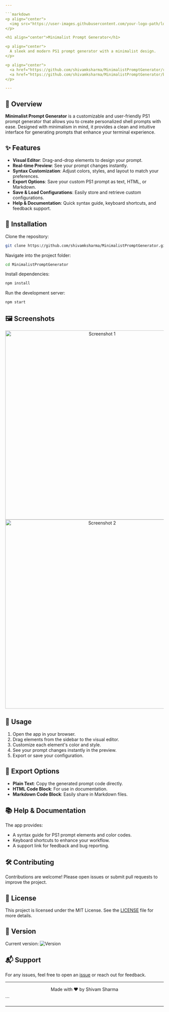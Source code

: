 ```yaml
---

```markdown
<p align="center">
  <img src="https://user-images.githubusercontent.com/your-logo-path/logo.png" alt="Minimalist Prompt Generator Logo" width="200"/>
</p>

<h1 align="center">Minimalist Prompt Generator</h1>

<p align="center">
  A sleek and modern PS1 prompt generator with a minimalist design.
</p>

<p align="center">
  <a href="https://github.com/shivamksharma/MinimalistPromptGenerator/releases"><img src="https://img.shields.io/github/v/release/shivamksharma/MinimalistPromptGenerator" alt="Version"></a>
  <a href="https://github.com/shivamksharma/MinimalistPromptGenerator/blob/main/LICENSE"><img src="https://img.shields.io/github/license/shivamksharma/MinimalistPromptGenerator" alt="License"></a>
</p>

---
```


## 🚀 Overview

**Minimalist Prompt Generator** is a customizable and user-friendly PS1 prompt generator that allows you to create personalized shell prompts with ease. Designed with minimalism in mind, it provides a clean and intuitive interface for generating prompts that enhance your terminal experience.

## ✨ Features

- **Visual Editor**: Drag-and-drop elements to design your prompt.
- **Real-time Preview**: See your prompt changes instantly.
- **Syntax Customization**: Adjust colors, styles, and layout to match your preferences.
- **Export Options**: Save your custom PS1 prompt as text, HTML, or Markdown.
- **Save & Load Configurations**: Easily store and retrieve custom configurations.
- **Help & Documentation**: Quick syntax guide, keyboard shortcuts, and feedback support.

## 🔧 Installation

Clone the repository:

```bash
git clone https://github.com/shivamksharma/MinimalistPromptGenerator.git
```

Navigate into the project folder:

```bash
cd MinimalistPromptGenerator
```

Install dependencies:

```bash
npm install
```

Run the development server:

```bash
npm start
```

## 🖼️ Screenshots

<p align="center">
  <img src="https://user-images.githubusercontent.com/your-screenshot-path/screenshot1.png" alt="Screenshot 1" width="600"/>
  <br>
  <img src="https://user-images.githubusercontent.com/your-screenshot-path/screenshot2.png" alt="Screenshot 2" width="600"/>
</p>

## 📖 Usage

1. Open the app in your browser.
2. Drag elements from the sidebar to the visual editor.
3. Customize each element's color and style.
4. See your prompt changes instantly in the preview.
5. Export or save your configuration.

## 💼 Export Options

- **Plain Text**: Copy the generated prompt code directly.
- **HTML Code Block**: For use in documentation.
- **Markdown Code Block**: Easily share in Markdown files.

## 📚 Help & Documentation

The app provides:
- A syntax guide for PS1 prompt elements and color codes.
- Keyboard shortcuts to enhance your workflow.
- A support link for feedback and bug reporting.

## 🛠️ Contributing

Contributions are welcome! Please open issues or submit pull requests to improve the project.

## 📝 License

This project is licensed under the MIT License. See the [LICENSE](https://github.com/shivamksharma/MinimalistPromptGenerator/blob/main/LICENSE) file for more details.

## 📌 Version

Current version: ![Version](https://img.shields.io/github/v/release/shivamksharma/MinimalistPromptGenerator)

## 📬 Support

For any issues, feel free to open an [issue](https://github.com/shivamksharma/MinimalistPromptGenerator/issues) or reach out for feedback.

---

<p align="center">
  Made with ❤️ by Shivam Sharma
</p>
```

---
